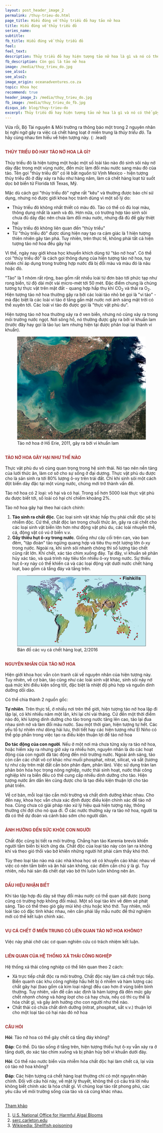 ```yaml
---
layout: post_header_image_2
permalink: /thuy-trieu-do.html
page_title: Hiểu đúng về thủy triều đỏ hay tảo nở hoa
title: Hiểu đúng về thủy triều đỏ
series_name: 
subtitle: 
fb_title: Hiểu đúng về thủy triều đỏ
feel: 
feel_text: 
description: Thủy triều đỏ hay hiện tượng tảo nở hoa là gì và nó có thể gây ra cá chết hàng loạt như thế nào?
fb_description: Còn gọi là tảo nở hoa
image: /media/thuy_trieu_do.jpg
see_also1: 
see_also2: 
image_origin: oceanadventures.co.za
topic: Khoa học
recommend: true
header_image_2: /media/thuy_trieu_do.jpg
fb_image: /media/thuy_trieu_do_fb.jpg
disqus_id: blog/thuy-trieu-do
excerpt: Thủy triều đỏ hay hiện tượng tảo nở hoa là gì và nó có thể gây ra cá chết hàng loạt như thế nào?
---
```

<style>
h1, h2, h3, h4 {color:#a02c2c}
h4 {margin-top:30px}
</style>

Vừa rồi, Bộ Tài nguyên & Môi trường ra thông báo một trong 2 nguyên nhân bị nghi ngờ gây ra việc cá chết hàng loạt ở miền trung là _thủy triều đỏ_. Ta hãy cùng nhau tìm hiểu về hiện tượng này.
{: .lead}

#### THỦY TRIỀU ĐỎ HAY TẢO NỞ HOA LÀ GÌ?

Thủy triều đỏ là hiện tượng một hoặc một số loài tảo nào đó sinh sôi nảy nở dày đặc trong một vùng nước, đến mức làm đổi màu nước sang màu đỏ của tảo. Tên gọi "thủy triều đỏ" có lẽ bắt nguồn từ Vịnh Mexico - hiện tượng thủy triều đỏ ở đây xảy ra hầu như hàng năm, làm cá chết hàng loạt từ suốt dọc bờ biển từ Florida tới Texas, Mỹ.
 
Mặc dù cách gọi "thủy triều đỏ" nghe rất "kêu" và thường được báo chí sử dụng, nhưng nó được giới khoa học tránh dùng vì một số lý do:

- Thủy triều đỏ không nhất thiết có màu đỏ. Tảo có thể có đủ loại màu, thông dụng nhất là xanh và đỏ. Hơn nữa, có trường hợp tảo sinh sôi chưa đủ dày đặc nên chưa làm đổi màu nước, nhưng đã đủ để gây thiệt hại
- Thủy triều đỏ không liên quan đến "thủy triều"
- Từ "thủy triều đỏ" được dùng hiện nay tạo ra cảm giác là 1 hiện tượng thiên nhiên gây tàn phá. Tuy nhiên, trên thực tế, không phải tất cả hiện tượng tảo nở hoa đều gây hại

Vì thế, ngày nay giới khoa học khuyến khích dùng từ "tảo nở hoa". Có thể coi "thủy triều đỏ" là cách gọi thông dụng của hiện tượng tảo nở hoa, tuy nhiên chỉ áp dụng trong trường hợp nước đã bị đổi màu và màu đó là nâu hoặc đỏ.

"Tảo" là 1 nhóm rất rộng, bao gồm rất nhiều loài từ đơn bào tới phức tạp như rong biển, từ độ dài một vài micro-mét tới 50 mét. Đặc điểm chung là chúng tương tự thực vật trên mặt đất - quang hợp hấp thụ khí CO<sub>2</sub> và thải ra O<sub>2</sub>. Hiện tượng tảo nở hoa thường gây ra bởi các loài tảo nhỏ bé gọi là "vi tảo" - mà đặc biệt là các loài vi tảo ở tầng gần mặt nước nơi ánh sáng mặt trời có thể xuyên tới. Các loài vi tảo đó được gọi là "thực vật phù du".

Hiện tượng tảo nở hoa thường xảy ra ở ven biển, nhưng nó cũng xảy ra trong môi trường nước ngọt. Nơi sông hồ, nó thường được gây ra bởi vi khuẩn lam (trước đây hay gọi là tảo lục lam nhưng hiện tại được phân loại lại thành vi khuẩn).

<figure>
  <div class="img-container" data-origin="Wikipedia">
  <img src="/media/tao_no_hoa.jpg" alt="Tảo nở hoa"></img>
  </div>
  <figcaption>Tảo nở hoa ở Hồ Erie, 2011, gây ra bởi vi khuẩn lam</figcaption>
</figure>

#### TẢO NỞ HOA GÂY HẠI NHƯ THẾ NÀO

Thực vật phù du vô cùng quan trọng trong hệ sinh thái. Nó tạo nên nền tảng của lưới thức ăn, làm cơ sở cho sự sống ở đại dương. Thực vật phù du được cho là sản sinh ra tới 80% lượng ô-xy trên trái đất. Chỉ khi sinh sôi một cách đột biến dày đặc tại một vùng nước, chúng mới trở thành vấn đề.

Tảo nở hoa có 2 loại: vô hại và có hại. Trong số hơn 5000 loài thực vật phù du được biết tới, số loài có hại chỉ chiếm khoảng 2%.

Tảo nở hoa gây hại theo hai cách chính:

1. __Tảo sinh ra chất độc__. Các loại sinh vật khác hấp thụ phải chất độc sẽ bị nhiễm độc. Cứ thế, chất độc lan trong chuỗi thức ăn, gây ra cái chết cho các loại sinh vật biển lớn hơn như động vật phù du, các loài nhuyễn thể, cá, động vật có vú ở biển v.v.
2. __Gây thiếu hụt ô-xy trong nước__.  Giống như cây cối trên cạn, vào ban đêm, "tập đoàn" tảo ngừng quang hợp và tiêu thụ một lượng lớn ô-xy trong nước. Ngoài ra, khi sinh sôi nhanh chóng thì số lượng tảo chết cũng rất lớn. Khi chết, xác tảo chìm xuống đáy. Tại đây, vi khuẩn sẽ phân hủy xác tảo, và quá trình này tiêu tốn nhiều ô-xy trong nước. Sự thiếu hụt ô-xy này có thể khiến cá và các loại động vật dưới nước chết hàng loạt, bao gồm cả tầng đáy và tầng trên.

<figure>
  <div class="img-container" data-origin="whoi.edu/redtide/">
  <img src="/media/fishkills.jpg" alt="Cá chết hàng loạt"></img>
  </div>
  <figcaption>Bản đồ các vụ cá chết hàng loạt, 2/2016</figcaption>
</figure>

#### NGUYÊN NHÂN CỦA TẢO NỞ HOA

Hiện giới khoa học vẫn còn tranh cãi về nguyên nhân của hiện tượng này. Tuy nhiên, về cơ bản, tảo cũng như các loài sinh vật khác, sinh sôi nảy nở quá mức khi điều kiện sống tốt, đặc biệt là nhiệt độ phù hợp và nguồn dinh dưỡng dồi dào.

Có thể chia thành 2 nguồn gốc:

__Tự nhiên__. Trên thực tế, ở nhiều nơi trên thế giới, hiện tượng tảo nở hoa lặp đi lặp lại, có khi nhiều năm một lần, khi lại chỉ vài tháng. Cứ đến một thời điểm nào đó, khi lượng dinh dưỡng cho tảo trong nước tăng lên cao, tảo lại đua nhau sinh nở và làm đổi màu nước. Sau một thời gian, hiện tượng tự hết. Các yếu tố tự nhiên như dòng hải lưu, thời tiết hay các hiện tượng như El Niño có thể góp phần trong việc tạo ra điều kiện thuận lợi để tảo nở hoa

__Do tác động của con người__. Nếu ở một nơi mà chưa từng xảy ra tảo nở hoa, hoặc hiếm xảy ra nhưng giờ xảy ra nhiều hơn, nguyên nhân là do các hoạt động của con người đã tác động đến môi trường nước. Ngoài ánh sáng, tảo còn cần các chất vô cơ khác như muối phosphat, nitrat, silicat, và sắt (tương tự như cây trên mặt đất cần bón phân đạm, phân lân). Việc sử dụng tràn lan phân bón hóa học trong nông nghiệp, nước thải sinh hoạt, nước thải công nghiệp khi ra biển đều có thể cung cấp nhiều dinh dưỡng cho tảo. Hiện tượng nước ấm dần lên cũng được cho là tạo điều kiện thuận lợi cho tảo phát triển.

Về cơ bản, mỗi loại tảo cần môi trường và chất dinh dưỡng khác nhau. Cho đến nay, khoa học vẫn chưa xác định được điều kiện chính xác để tảo nở hoa. Cũng chưa có giải pháp nào xử lý hiệu quả hiện tượng này, thông thường chỉ đợi cho nó qua đi. Ở các nước thường xảy ra tảo nở hoa, người ta đã có thể dự đoán và cảnh báo sớm cho người dân.

#### ẢNH HƯỞNG ĐẾN SỨC KHỎE CON NGƯỜI


Chất độc cũng bị tiết ra môi trường. Chẳng hạn tảo Karenia brevis khiến người tắm biển bị kích ứng da. Chất độc của loại tảo này còn lan ra không khí và theo gió thổi vào bờ khiến những người hít phải cảm thấy khó thở.

Tùy theo loại tảo nào mà các nhà khoa học sẽ có khuyến cáo khác nhau về việc có nên tắm biển và ăn hải sản không, các điểm cần chú ý là gì. Tuy nhiên, nếu hải sản đã chết dạt vào bờ thì luôn luôn không nên ăn. 

#### DẤU HIỆU NHẬN BIẾT

Khi tảo tập hợp đủ dày sẽ thay đổi màu nước có thể quan sát được (song cũng có trường hợp không đổi màu). Một số loại tảo khi về đêm sẽ phát sáng. Tảo có thể theo gió gây mùi khó chịu hoặc khó thở. Tuy nhiên, mỗi loài tảo có đặc tính khác nhau, nên cần phải lấy mẫu nước để thử nghiệm mới có thể kết luận chính xác.

#### VỤ CÁ CHẾT Ở MIỀN TRUNG CÓ LIÊN QUAN TẢO NỞ HOA KHÔNG?

Việc này phải chờ các cơ quan nghiên cứu có trách nhiệm kết luận.

#### LIÊN QUAN CỦA HỆ THỐNG XẢ THẢI CÔNG NGHIỆP

Hệ thống xả thải công nghiệp có thể liên quan theo 2 cách:

- Xả trực tiếp chất độc ra môi trường. Chất độc này làm cá chết trực tiếp. Biển quanh các khu công nghiệp hầu hết bị ô nhiễm và hàm lượng các chất gây hại (bao gồm cả kim loại nặng) đều cao hơn ở vùng biển bình thường. Tuy nhiên, vấn đề cần xác định là hàm lượng đã đến mức gây chết _nhanh chóng_ và _hàng loạt_ cho cá hay chưa, nếu có thì cụ thể là hóa chất gì, và gây ảnh hưởng cho con người như thế nào.
- Chất thải có chứa chất dinh dưỡng (nitrat, phosphat, sắt v.v.) thuận lợi cho một loại tảo có hại nào đó nở hoa

#### CÂU HỎI

__Hỏi__: Tảo nở hoa có thể gây chết cá tầng đáy không?

__Đáp__: Có thể. Dù tảo sống ở tầng trên, hiện tượng thiếu hụt ô-xy vẫn xảy ra ở tầng dưới, do xác tảo chìm xuống và bị phân hủy bởi vi khuẩn dưới đáy.

__Hỏi__: Có thể nào nước biển vừa nhiễm hóa chất độc hại làm chết cá, lại vừa có tảo nở hoa không?

__Đáp__: Các hiện tượng cá chết hàng loạt thường chỉ có một nguyên nhân chính. Đối với câu hỏi này, về mặt lý thuyết, không thể có câu trả lời nếu không biết chính xác là hóa chất gì. Vì chủng loại tảo rất phong phú, các yêu cầu về môi trường sống của tảo và cá cũng khác nhau.

<div class="font-xsmall" style="margin-top:30px">
<p><a href="#" onclick='$("#ref_list").slideToggle();$("#ref_icon").toggleClass("icon-chevron-down icon-chevron-up");return false;'>Tham khảo <i id="ref_icon" class="icon icon-chevron-down"></i></a></p>
<ol class="hide" id="ref_list">
<li><a href="http://www.whoi.edu/redtide/" target="_blank">U.S. National Office for Harmful Algal Blooms<a></li>
<li><a href="http://serc.carleton.edu/microbelife/topics/redtide/general.html" target="_blank">serc.carleton.edu<a></li>
<li><a href="https://en.wikipedia.org/wiki/Shellfish_poisoning" target="_blank">Wikipedia: Shellfish poisoning<a></li>
</ol>
</div>